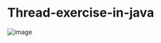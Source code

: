 # Thread-exercise-in-java

![image](https://user-images.githubusercontent.com/80442279/210263394-9f1cf2ea-f99a-4861-ab0a-99bab108b324.png)
